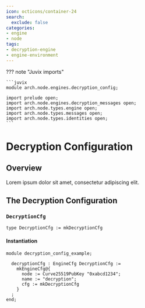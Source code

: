 ```yaml
---
icon: octicons/container-24
search:
  exclude: false
categories:
- engine
- node
tags:
- decryption-engine
- engine-environment
---
```


??? note "Juvix imports"

    ```juvix
    module arch.node.engines.decryption_config;

    import prelude open;
    import arch.node.engines.decryption_messages open;
    import arch.node.types.engine open;
    import arch.node.types.messages open;
    import arch.node.types.identities open;
    ```

# Decryption Configuration

## Overview

Lorem ipsum dolor sit amet, consectetur adipiscing elit.

## The Decryption Configuration

### `DecryptionCfg`

<!-- --8<-- [start:DecryptionCfg] -->
```juvix
type DecryptionCfg := mkDecryptionCfg
```
<!-- --8<-- [end:DecryptionCfg] -->

#### Instantiation

<!-- --8<-- [start:decryptionCfg] -->
```juvix extract-module-statements
module decryption_config_example;

  decryptionCfg : EngineCfg DecryptionCfg :=
    mkEngineCfg@{
      node := Curve25519PubKey "0xabcd1234";
      name := "decryption";
      cfg := mkDecryptionCfg
    }
  ;
end;
```
<!-- --8<-- [end:decryptionCfg] -->
